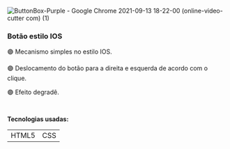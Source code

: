 ![ButtonBox-Purple - Google Chrome 2021-09-13 18-22-00 (online-video-cutter com) (1)](https://user-images.githubusercontent.com/78287356/133169396-37d42781-4887-4fd5-b098-5b2c79b21fbf.gif)


### Botão estilo IOS
🟣 Mecanismo simples no estilo IOS. 

🟣 Deslocamento do botão para a direita e esquerda de acordo com o clique.

🟣 Efeito degradê.

#
**Tecnologias usadas:**
<table>
  <tr>
    <td>HTML5</td>
    <td>CSS</td>
  </tr> 
</table>  
